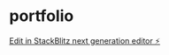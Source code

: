 # portfolio

[Edit in StackBlitz next generation editor ⚡️](https://stackblitz.com/~/github.com/aabhashshakya/portfolio)